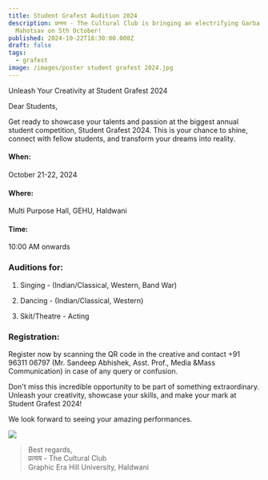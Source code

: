 ```yaml
---
title: Student Grafest Audition 2024
description: प्रत्यय - The Cultural Club is bringing an electrifying Garba
  Mahotsav on 5th October!
published: 2024-10-22T18:30:00.000Z
draft: false
tags:
  - grafest
image: /images/poster student grafest 2024.jpg
---
```

Unleash Your Creativity at Student Grafest 2024

Dear Students,

Get ready to showcase your talents and passion at the biggest annual student competition, Student Grafest 2024. This is your chance to shine, connect with fellow students, and transform your dreams into reality.

#### When:

October 21-22, 2024

#### Where:

Multi Purpose Hall, GEHU, Haldwani

#### Time:

10:00 AM onwards

### Auditions for:

1.  Singing - (Indian/Classical, Western, Band War)
    
2.  Dancing - (Indian/Classical, Western)
    
3.  Skit/Theatre - Acting
    

### Registration:

Register now by scanning the QR code in the creative and contact +91 96311 06797 (Mr. Sandeep Abhishek, Asst. Prof., Media &Mass Communication) in case of any query or confusion.

Don't miss this incredible opportunity to be part of something extraordinary. Unleash your creativity, showcase your skills, and make your mark at Student Grafest 2024!

We look forward to seeing your amazing performances.

![](/images/poster%20garba%202024.jpg)

> Best regards,  
> प्रत्यय - The Cultural Club  
> Graphic Era Hill University, Haldwani